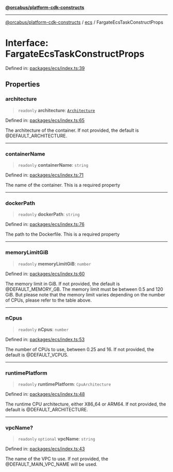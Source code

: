 [**@orcabus/platform-cdk-constructs**](../../../../README.md)

***

[@orcabus/platform-cdk-constructs](../../../../README.md) / [ecs](../README.md) / FargateEcsTaskConstructProps

# Interface: FargateEcsTaskConstructProps

Defined in: [packages/ecs/index.ts:39](https://github.com/OrcaBus/platform-cdk-constructs/blob/main/packages/ecs/index.ts#L39)

## Properties

### architecture

> `readonly` **architecture**: [`Architecture`](../type-aliases/Architecture.md)

Defined in: [packages/ecs/index.ts:65](https://github.com/OrcaBus/platform-cdk-constructs/blob/main/packages/ecs/index.ts#L65)

The architecture of the container. If not provided, the default is @DEFAULT_ARCHITECTURE.

***

### containerName

> `readonly` **containerName**: `string`

Defined in: [packages/ecs/index.ts:71](https://github.com/OrcaBus/platform-cdk-constructs/blob/main/packages/ecs/index.ts#L71)

The name of the container. This is a required property

***

### dockerPath

> `readonly` **dockerPath**: `string`

Defined in: [packages/ecs/index.ts:76](https://github.com/OrcaBus/platform-cdk-constructs/blob/main/packages/ecs/index.ts#L76)

The path to the Dockerfile. This is a required property

***

### memoryLimitGiB

> `readonly` **memoryLimitGiB**: `number`

Defined in: [packages/ecs/index.ts:60](https://github.com/OrcaBus/platform-cdk-constructs/blob/main/packages/ecs/index.ts#L60)

The memory limit in GiB. If not provided, the default is @DEFAULT_MEMORY_GB.
The memory limit must be between 0.5 and 120 GiB.
But please note that the memory limit varies depending on the number of CPUs, please refer to the table above.

***

### nCpus

> `readonly` **nCpus**: `number`

Defined in: [packages/ecs/index.ts:53](https://github.com/OrcaBus/platform-cdk-constructs/blob/main/packages/ecs/index.ts#L53)

The number of CPUs to use, between 0.25 and 16. If not provided, the default is @DEFAULT_VCPUS.

***

### runtimePlatform

> `readonly` **runtimePlatform**: `CpuArchitecture`

Defined in: [packages/ecs/index.ts:48](https://github.com/OrcaBus/platform-cdk-constructs/blob/main/packages/ecs/index.ts#L48)

The runtime CPU architecture, either X86_64 or ARM64. If not provided, the default is @DEFAULT_ARCHITECTURE.

***

### vpcName?

> `readonly` `optional` **vpcName**: `string`

Defined in: [packages/ecs/index.ts:43](https://github.com/OrcaBus/platform-cdk-constructs/blob/main/packages/ecs/index.ts#L43)

The name of the VPC to use. If not provided, the @DEFAULT_MAIN_VPC_NAME will be used.
